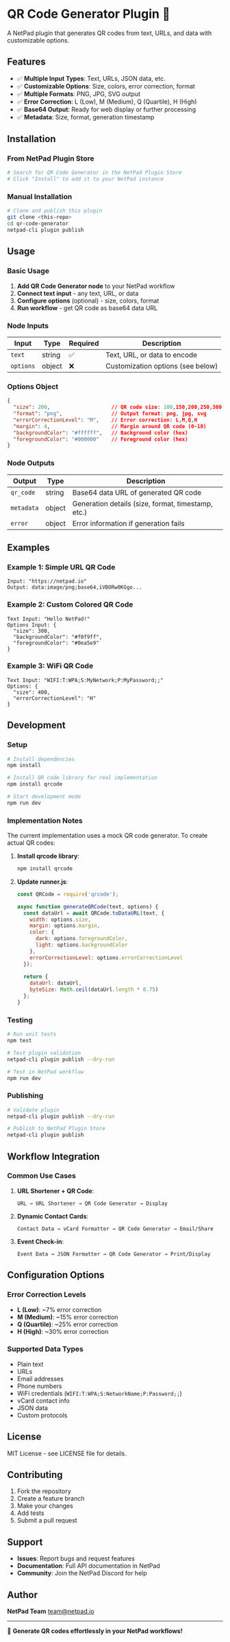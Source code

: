# QR Code Generator Plugin 🔗

A NetPad plugin that generates QR codes from text, URLs, and data with customizable options.

## Features

- ✅ **Multiple Input Types**: Text, URLs, JSON data, etc.
- ✅ **Customizable Options**: Size, colors, error correction, format
- ✅ **Multiple Formats**: PNG, JPG, SVG output
- ✅ **Error Correction**: L (Low), M (Medium), Q (Quartile), H (High)
- ✅ **Base64 Output**: Ready for web display or further processing
- ✅ **Metadata**: Size, format, generation timestamp

## Installation

### From NetPad Plugin Store
```bash
# Search for QR Code Generator in the NetPad Plugin Store
# Click "Install" to add it to your NetPad instance
```

### Manual Installation
```bash
# Clone and publish this plugin
git clone <this-repo>
cd qr-code-generator
netpad-cli plugin publish
```

## Usage

### Basic Usage
1. **Add QR Code Generator node** to your NetPad workflow
2. **Connect text input** - any text, URL, or data
3. **Configure options** (optional) - size, colors, format
4. **Run workflow** - get QR code as base64 data URL

### Node Inputs

| Input | Type | Required | Description |
|-------|------|----------|-------------|
| `text` | string | ✅ | Text, URL, or data to encode |
| `options` | object | ❌ | Customization options (see below) |

### Options Object

```json
{
  "size": 200,                    // QR code size: 100,150,200,250,300,400,500
  "format": "png",                // Output format: png, jpg, svg  
  "errorCorrectionLevel": "M",    // Error correction: L,M,Q,H
  "margin": 4,                    // Margin around QR code (0-10)
  "backgroundColor": "#ffffff",   // Background color (hex)
  "foregroundColor": "#000000"    // Foreground color (hex)
}
```

### Node Outputs

| Output | Type | Description |
|--------|------|-------------|
| `qr_code` | string | Base64 data URL of generated QR code |
| `metadata` | object | Generation details (size, format, timestamp, etc.) |
| `error` | object | Error information if generation fails |

## Examples

### Example 1: Simple URL QR Code
```
Input: "https://netpad.io"
Output: data:image/png;base64,iVBORw0KGgo...
```

### Example 2: Custom Colored QR Code
```
Text Input: "Hello NetPad!"
Options Input: {
  "size": 300,
  "backgroundColor": "#f0f9ff", 
  "foregroundColor": "#0ea5e9"
}
```

### Example 3: WiFi QR Code
```
Text Input: "WIFI:T:WPA;S:MyNetwork;P:MyPassword;;"
Options: {
  "size": 400,
  "errorCorrectionLevel": "H"
}
```

## Development

### Setup
```bash
# Install dependencies
npm install

# Install QR code library for real implementation
npm install qrcode

# Start development mode  
npm run dev
```

### Implementation Notes

The current implementation uses a mock QR code generator. To create actual QR codes:

1. **Install qrcode library**:
   ```bash
   npm install qrcode
   ```

2. **Update runner.js**:
   ```javascript
   const QRCode = require('qrcode');
   
   async function generateQRCode(text, options) {
     const dataUrl = await QRCode.toDataURL(text, {
       width: options.size,
       margin: options.margin,
       color: {
         dark: options.foregroundColor,
         light: options.backgroundColor
       },
       errorCorrectionLevel: options.errorCorrectionLevel
     });
     
     return {
       dataUrl: dataUrl,
       byteSize: Math.ceil(dataUrl.length * 0.75)
     };
   }
   ```

### Testing
```bash
# Run unit tests
npm test

# Test plugin validation
netpad-cli plugin publish --dry-run

# Test in NetPad workflow
npm run dev
```

### Publishing
```bash
# Validate plugin
netpad-cli plugin publish --dry-run

# Publish to NetPad Plugin Store
netpad-cli plugin publish
```

## Workflow Integration

### Common Use Cases

1. **URL Shortener + QR Code**:
   ```
   URL → URL Shortener → QR Code Generator → Display
   ```

2. **Dynamic Contact Cards**:
   ```
   Contact Data → vCard Formatter → QR Code Generator → Email/Share
   ```

3. **Event Check-in**:
   ```
   Event Data → JSON Formatter → QR Code Generator → Print/Display
   ```

## Configuration Options

### Error Correction Levels
- **L (Low)**: ~7% error correction
- **M (Medium)**: ~15% error correction  
- **Q (Quartile)**: ~25% error correction
- **H (High)**: ~30% error correction

### Supported Data Types
- Plain text
- URLs
- Email addresses  
- Phone numbers
- WiFi credentials (`WIFI:T:WPA;S:NetworkName;P:Password;;`)
- vCard contact info
- JSON data
- Custom protocols

## License

MIT License - see LICENSE file for details.

## Contributing

1. Fork the repository
2. Create a feature branch
3. Make your changes
4. Add tests
5. Submit a pull request

## Support

- **Issues**: Report bugs and request features
- **Documentation**: Full API documentation in NetPad
- **Community**: Join the NetPad Discord for help

## Author

**NetPad Team** <team@netpad.io>

---

🔗 **Generate QR codes effortlessly in your NetPad workflows!**